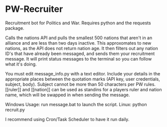 # PW-Recruiter
Recruitment bot for Politics and War. Requires python and the requests package.

Calls the nations API and pulls the smallest 500 nations that aren't in an alliance and are less than two days inactive. This approxomates to new nations, as the API does not return nation age. It then filters out any nation ID's that have already been messaged, and sends them your recruitment message. It will print status messages to the terminal so you can follow what it's doing. 

You must edit message_info.py with a text editor. Include your details in the appropriate places between the quotation marks (API key, user credentials, subject, body). Subject cannot be more than 50 characters per PW rules. [[ruler]] and [[nation]] can be used as standins for a players ruler and nation name, which will be swapped in when sending the message. 

Windows Usage: run message.bat to launch the script. 
Linux: python recruit.py 

I recommend using Cron/Task Scheduler to have it run daily.
